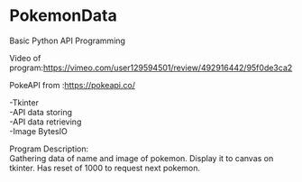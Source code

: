 # PokemonData

Basic Python API Programming

Video of program:https://vimeo.com/user129594501/review/492916442/95f0de3ca2

PokeAPI from :https://pokeapi.co/

-Tkinter<br>
-API data storing<br>
-API data retrieving<br>
-Image BytesIO<br>


Program Description:<br>
Gathering data of name and image of pokemon. Display it to canvas on tkinter. Has reset of 1000 to request next pokemon. 
